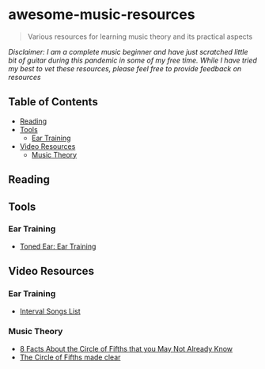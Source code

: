 # awesome-music-resources
> Various resources for learning music theory and its practical aspects

_Disclaimer: I am a complete music beginner and
have just scratched little bit of guitar during
this pandemic in some of my free time. While I
have tried my best to vet these resources, please
feel free to provide feedback on resources_

## Table of Contents

- [Reading](#reading)
- [Tools](#tools)
  - [Ear Training](#ear-training)
- [Video Resources](#video-resources)
  - [Music Theory](#music-theory)

## Reading

## Tools

### Ear Training

- [Toned Ear: Ear Training](https://tonedear.com/ear-training)

## Video Resources

### Ear Training

- [Interval Songs List](https://www.earmaster.com/products/free-tools/interval-song-chart-generator.html)

### Music Theory

- [8 Facts About the Circle of Fifths that you May Not Already Know](https://www.youtube.com/watch?v=50CpDZvTWks)
- [The Circle of Fifths made clear](https://www.youtube.com/watch?v=_UxzDjU3-hM)
